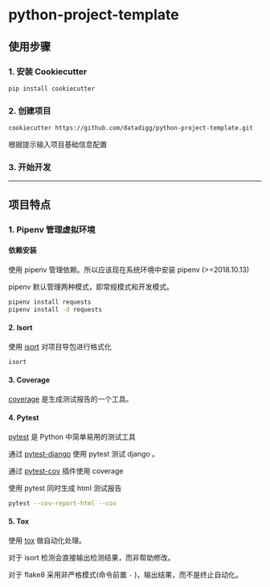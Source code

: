 # python-project-template

## 使用步骤

### 1. 安装 Cookiecutter

```bash
pip install cookiecutter
```

### 2. 创建项目

```bash
cookiecutter https://github.com/datadigg/python-project-template.git
```
根据提示输入项目基础信息配置

### 3. 开始开发

---

## 项目特点

### 1. Pipenv 管理虚拟环境

#### 依赖安装

使用 pipenv 管理依赖。所以应该现在系统环境中安装 pipenv (>=2018.10.13)

pipenv 默认管理两种模式，即常规模式和开发模式。

```bash
pipenv install requests
pipenv install -d requests
```

#### 2. Isort

使用 [isort](https://github.com/timothycrosley/isort) 对项目导包进行格式化

```bash
isort
```

#### 3. Coverage

[coverage](https://coverage.readthedocs.io/en/v4.5.x/) 是生成测试报告的一个工具。

#### 4. Pytest

[pytest](https://docs.pytest.org/en/latest/contents.html) 是 Python 中简单易用的测试工具

通过 [pytest-django](https://pytest-django.readthedocs.io/en/latest/) 使用 pytest 测试 django 。

通过 [pytest-cov](https://pytest-cov.readthedocs.io/en/latest/) 插件使用 coverage

使用 pytest 同时生成 html 测试报告

```bash
pytest --cov-report-html --cov
```

#### 5. Tox

使用 [tox](https://tox.readthedocs.io/en/latest/index.html) 做自动化处理。

对于 isort 检测会直接输出检测结果，而非帮助修改。

对于 flake8 采用非严格模式(命令前置 `-` )，输出结果，而不是终止自动化。